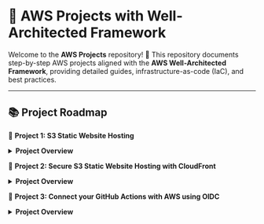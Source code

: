 # 🚀 AWS Projects with Well-Architected Framework

Welcome to the **AWS Projects** repository! 🎯 This repository documents step-by-step AWS projects aligned with the **AWS Well-Architected Framework**, providing detailed guides, infrastructure-as-code (IaC), and best practices.

---

## 📚 Project Roadmap

 🔽 **Project 1: S3 Static Website Hosting**  
<details>
<summary><strong>Project Overview</strong></summary>

### 🚀 **Project Overview**
In this project, we build a **static website** hosted on **Amazon S3**, accessible via a public endpoint.

---

### 📝 **1.1 Create Your S3 Static Website**
*Reference: [Enabling website hosting](https://docs.aws.amazon.com/AmazonS3/latest/userguide/EnableWebsiteHosting.html).*

1. **Access the S3 Console**
   - Sign in to the [AWS Management Console](https://console.aws.amazon.com/s3/).
   - In the left navigation pane, choose **General purpose buckets**.

2. **Create Your Bucket**
   - Give your bucket a unique name and create it with **Default** values. Do not change anything for now.

3. **Enable Static Website Hosting**
   - Go to the **Properties** tab of the bucket.
   - Under **Static website hosting**, choose **Edit**.
   - Select **Use this bucket to host a website**.
   - Under **Static website hosting**, toggle **Enable**.

4. **Configure Index and Error Documents**
   - **Index Document:** Enter the file name of the index document, typically `index.html`.  
   - **Error Document (Optional):** Enter the name of your custom error page, typically `error.html`.

5. **Upload Your Website Files**
   - Upload your `index.html` and `error.html` files into the bucket.
   - Example files: [Configuring an index document](https://docs.aws.amazon.com/AmazonS3/latest/userguide/IndexDocumentSupport.html).

---

### 🔐 **1.2 Setting Permissions for Website Access**
*Reference: [Blocking public access to S3 storage](https://docs.aws.amazon.com/AmazonS3/latest/userguide/access-control-block-public-access.html).*

By default, Amazon S3 blocks public access to your account and buckets. To host a static website, you must adjust these settings:

1. Sign in to the [Amazon S3 console](https://console.aws.amazon.com/s3/).
2. In the **Buckets** list, select the bucket configured for static website hosting.
3. Go to the **Permissions** tab.
4. Under **Block public access (bucket settings)**, click **Edit**.
5. Uncheck **Block all public access** and choose **Save changes**.

⚠️ **Warning:**  
Disabling Block Public Access allows anyone on the internet to access your bucket. Make sure you understand the security implications before proceeding.

---

### 📜 **1.3 Add a Bucket Policy for Public Access**

To make the objects in your bucket publicly readable, you need to apply a bucket policy that grants `s3:GetObject` permission.

1. In the **S3 console**, navigate to the **Permissions** tab of your bucket.
2. Under **Bucket Policy**, click **Edit**.
3. Paste the following bucket policy, replacing `your-bucket-name` with your actual bucket name:

```json
{
    "Version": "2012-10-17",
    "Statement": [
        {
            "Sid": "PublicReadGetObject",
            "Effect": "Allow",
            "Principal": "*",
            "Action": [
                "s3:GetObject"
            ],
            "Resource": [
                "arn:aws:s3:::your-bucket-name/*"
            ]
        }
    ]
}
```

### 📜 **Step 3: Click the URL**
   - Your website URL is under the **Proporties** tab of your S3 Bucket under **Static Website**  
---
</details>

 🔽 **Project 2: Secure S3 Static Website Hosting with CloudFront**
<details>
<summary><strong>Project Overview</strong></summary>
   
### 📝 **1.1 Create Your S3 Static Website**
*Reference: [Enabling website hosting](https://docs.aws.amazon.com/AmazonS3/latest/userguide/EnableWebsiteHosting.html).*

1. **Access the S3 Console**
   - Sign in to the [AWS Management Console](https://console.aws.amazon.com/s3/).
   - In the left navigation pane, choose **General purpose buckets**.

2. **Create Your Bucket**
   - Give your bucket a unique name and create it with **Default** values. Do not change anything for now.

3. **Enable Static Website Hosting**
   - Go to the **Properties** tab of the bucket.
   - Under **Static website hosting**, choose **Edit**.
   - Select **Use this bucket to host a website**.
   - Under **Static website hosting**, toggle **Enable**.

4. **Configure Index and Error Documents**
   - **Index Document:** Enter the file name of the index document, typically `index.html`.  
   - **Error Document (Optional):** Enter the name of your custom error page, typically `error.html`.

5. **Upload Your Website Files**
   - Upload your `index.html` and `error.html` files into the bucket.
   - Example files: [Configuring an index document](https://docs.aws.amazon.com/AmazonS3/latest/userguide/IndexDocumentSupport.html).
### 📝 **1.2 Go to the CloudFront and Create a Distributaion**
   - Select your **Origin domain** as your S3 bucket
   - Select **Origin access** as **Origin access control settings (recommended)**
   - Click **Create New OAC**
      - Create a new OAC with default values.
   - Go under **Web Application Firewall (WAF)**, and **Do not enable security protections** since this is only educational purpose.
   - Go under **Settings** and set your **Default root object - optional** as **index.html**
   - **Create** your distribution.
   - **Copy Policy** for The S3 bucket policy. 

### 📝 **1.3 Go to the S3 Bucket Policy**
   - **Edit bucket policy**
   - Paste the provided policy, and **Save Changes**
     
### 📝 **1.4 Test your Access**
   - Go Under CloudFront **Distributions**
   - Type your **Distribution domain name** into the browser, either only Distribution domain name or Distribution domain name/index.html should work.
   - Go Under S3 Bucket, and see that does not work
</details>

🔽 **Project 3: Connect your GitHub Actions with AWS using OIDC**  
<details>
<summary><strong>Project Overview</strong></summary>

[AWS: Use IAM roles to connect GitHub Actions]([https://aws.amazon.com/blogs/security/use-iam-roles-to-connect-github-actions-to-actions-in-aws/](https://aws.amazon.com/blogs/security/use-iam-roles-to-connect-github-actions-to-actions-in-aws/))

### 1. Create an OIDC Identity Provider in AWS
1. Sign in to the AWS Management Console.
2. Open the **IAM** service.
3. In the left navigation pane, choose **Identity Providers**.
4. Select **Add Provider** and set the following:
   - **Provider Type:** OpenID Connect
   - **Provider URL:** `https://token.actions.githubusercontent.com`
   - **Audience:** `sts.amazonaws.com`
5. Click **Add Provider**.

### 2. Create an IAM Role for GitHub Actions
1. Go to the **IAM** > **Identity providers** > **token.actions.githubusercontent.com**
2. Click **Assing Role** and choose **Create a new Role** .
3. Select **Web Identity**. 
4. Select the identity provider created earlier.
5. Under **Audience**, choose `sts.amazonaws.com`.
6. Select your **GitHub organization**.
7. Select your **GitHub repository** if you want.
8. Attach policies required for your GitHub Actions workflow, for this example I will create a S3 static website, so I will give **AmazonS3FullAccess**.
9. Give a **Role name** to this role. 
10. AWS will create a **Trust policy** for that role, so you do not need to update that information. 

### 3. Update GitHub Actions Workflow
1. Create a GitHub repository, and make sure it matches with the **GitHub repository** that provided in the AWS IAM. 
2. In your GitHub repository, click **Action**.
3. Click **Configure** under **Simple workflow**.
4. It will create a **.github/workflows/blank.yml** file automaticly, you can create your own workflows folder, and yaml file as well.
5. Change the **blank.yml** to **main.yml**
6. Add the following permissions and AWS credentials setup in your workflow YAML:

```yaml
# This is a basic workflow to help you get started with Actions
name:Connect to an AWS role from a GitHub repository

# Controls when the action will run. Invokes the workflow on push events but only for the main branch
on:
  push:
    branches: [ main ]
  pull_request:
    branches: [ main ]

env:
  
  AWS_REGION : <"us-east-1"> #Change to reflect your Region

# Permission can be added at job level or workflow level    
permissions:
      id-token: write   # This is required for requesting the JWT
      contents: read    # This is required for actions/checkout
jobs:
  AssumeRoleAndCallIdentity:
    runs-on: ubuntu-latest
    steps:
      - name: Git clone the repository
        uses: actions/checkout@v3
      - name: configure aws credentials
        uses: aws-actions/configure-aws-credentials@v1.7.0
        with:
          role-to-assume: <arn:aws:iam::111122223333:role/GitHubAction-AssumeRoleWithAction> #change to reflect your IAM role’s ARN
          role-session-name: GitHub_to_AWS_via_FederatedOIDC
          aws-region: ${{ env.AWS_REGION }}
      # Hello from AWS: WhoAmI
      - name: Sts GetCallerIdentity
        run: |
          aws sts get-caller-identity
```

AWS_REGION: Enter the AWS Region for your AWS resources.
role-to-assume: Replace the ARN with the ARN of the AWS GitHubAction role that you created previously.

### 4. Run your workflow
</details>


